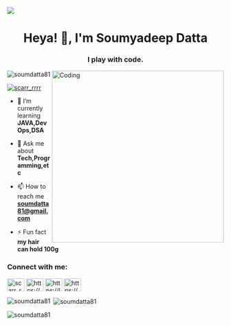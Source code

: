 <img align="center" src="https://github.com/soumdatta81/soumdatta81/blob/main/Black%20and%20Yellow%20Modern%20Free%20eCourse%20Twitter%20Cover%20(1).png"/>
<h1 align="center">Heya! 👋, I'm Soumyadeep Datta</h1>
<h3 align="center">I play with code.</h3>
<img align="right" alt="Coding" width="400" src="https://c.tenor.com/-UygBh3nnfEAAAAC/coding.gif">




<p align="left"> <img src="https://komarev.com/ghpvc/?username=soumdatta81&label=Profile%20views&color=0e75b6&style=flat" alt="soumdatta81" /> </p>

<p align="left"> <a href="https://twitter.com/scarr_rrrr" target="blank"><img src="https://img.shields.io/twitter/follow/scarr_rrrr?logo=twitter&style=for-the-badge" alt="scarr_rrrr" /></a> </p>

- 🌱 I’m currently learning **JAVA,DevOps,DSA**

- 💬 Ask me about **Tech,Programming,etc**

- 📫 How to reach me **soumdatta81@gmail.com**

- ⚡ Fun fact **my hair can hold 100g**

<h3 align="left">Connect with me:</h3>
<p align="left">
<a href="https://twitter.com/scarr_rrrr" target="blank"><img align="center" src="https://raw.githubusercontent.com/rahuldkjain/github-profile-readme-generator/master/src/images/icons/Social/twitter.svg" alt="scarr_rrrr" height="30" width="40" /></a>
<a href="https://stackoverflow.com/users/https://stackoverflow.com/users/17495488/soum-datta" target="blank"><img align="center" src="https://raw.githubusercontent.com/rahuldkjain/github-profile-readme-generator/master/src/images/icons/Social/stack-overflow.svg" alt="https://stackoverflow.com/users/17495488/soum-datta" height="30" width="40" /></a>
<a href="https://www.leetcode.com/https://leetcode.com/soum81/" target="blank"><img align="center" src="https://raw.githubusercontent.com/rahuldkjain/github-profile-readme-generator/master/src/images/icons/Social/leet-code.svg" alt="https://leetcode.com/soum81/" height="30" width="40" /></a>
<a href="https://discord.gg/https://discord.gg/zxy8EjGH6J" target="blank"><img align="center" src="https://raw.githubusercontent.com/rahuldkjain/github-profile-readme-generator/master/src/images/icons/Social/discord.svg" alt="https://discord.gg/zxy8EjGH6J" height="30" width="40" /></a>
</p>

<p><img align="left" src="https://github-readme-stats.vercel.app/api/top-langs?username=soumdatta81&show_icons=true&locale=en&layout=compact" alt="soumdatta81" /></p>

<p>&nbsp;<img align="center" src="https://github-readme-stats.vercel.app/api?username=soumdatta81&show_icons=true&locale=en" alt="soumdatta81" /></p>

<p><img align="center" src="https://github-readme-streak-stats.herokuapp.com/?user=soumdatta81&" alt="soumdatta81" /></p>
